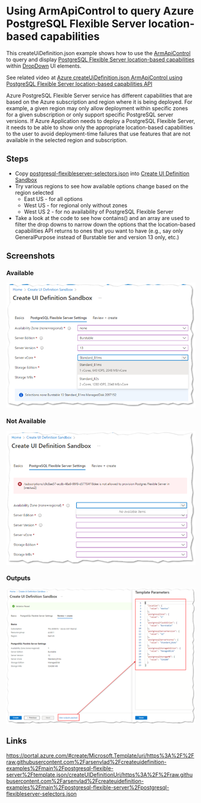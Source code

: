 # Using ArmApiControl to query Azure PostgreSQL Flexible Server location-based capabilities

This createUiDefinition.json example shows how to use the [ArmApiControl](https://docs.microsoft.com/azure/azure-resource-manager/managed-applications/microsoft-solutions-armapicontrol) to query and display [PostgreSQL Flexible Server location-based capabilities](https://docs.microsoft.com/rest/api/postgresql/flexibleserver(preview)/location-based-capabilities/execute?tabs=HTTP) within [DropDown](https://docs.microsoft.com/azure/azure-resource-manager/managed-applications/microsoft-common-dropdown) UI elements.

See related video at [Azure createUiDefinition.json ArmApiControl using PostgreSQL Flexible Server location-based capabilities API](https://arsenvlad.medium.com/azure-createuidefinition-json-9bf895642f14)

Azure PostgreSQL Flexible Server service has different capabilities that are based on the Azure subscription and region where it is being deployed. For example, a given region may only allow deployment within specific zones for a given subscription or only support specific PostgreSQL server versions. If Azure Application needs to deploy a PostgreSQL Flexible Server, it needs to be able to show only the appropriate location-based capabilities to the user  to avoid deployment-time failures that use features that are not available in the selected region and subscription.

## Steps

* Copy [postgresql-flexibleserver-selectors.json](postgresql-flexibleserver-selectors.json) into [Create UI Definition Sandbox](https://portal.azure.com/?feature.customPortal=false&#blade/Microsoft_Azure_CreateUIDef/SandboxBlade)
* Try various regions to see how available options change based on the region selected
  * East US - for all options
  * West US - for regional only without zones
  * West US 2 - for no availability of PostgreSQL Flexible Server
* Take a look at the code to see how contains() and an array are used to filter the drop downs to narrow down the options that the location-based capabilities API returns to ones that you want to have (e.g., say only GeneralPurpose instead of Burstable tier and version 13 only, etc.)

## Screenshots

### Available

![PostgreSQL Flexible Server Selectors - Available](./images/postgresql-flexible-server-selectors-available.png)

### Not Available

![PostgreSQL Flexible Server Selectors - Not Available](./images/postgresql-flexible-server-selectors-not-available.png)

### Outputs

![PostgreSQL Flexible Server Selectors - Outputs](./images/postgresql-flexible-server-selectors-outputs.png)

## Links

https://portal.azure.com/#create/Microsoft.Template/uri/https%3A%2F%2Fraw.githubusercontent.com%2Farsenvlad%2Fcreateuidefinition-examples%2Fmain%2Fpostgresql-flexible-server%2Ftemplate.json/createUIDefinitionUri/https%3A%2F%2Fraw.githubusercontent.com%2Farsenvlad%2Fcreateuidefinition-examples%2Fmain%2Fpostgresql-flexible-server%2Fpostgresql-flexibleserver-selectors.json
